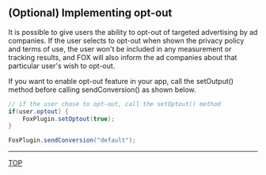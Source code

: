 ## (Optional) Implementing opt-out

It is possible to give users the ability to opt-out of targeted advertising by ad companies. If the user selects to opt-out when shown the privacy policy and terms of use, the user won't be included in any measurement or tracking results, and FOX will also inform the ad companies about that particular user's wish to opt-out.

If you want to enable opt-out feature in your app, call the setOutput() method before calling sendConversion() as shown below.

```cs// if the user chose to opt-out, call the setOptout() methodif(user.optout) {	FoxPlugin.setOptout(true);}
FoxPlugin.sendConversion("default");
```

---
[TOP](/lang/en/README.md)

